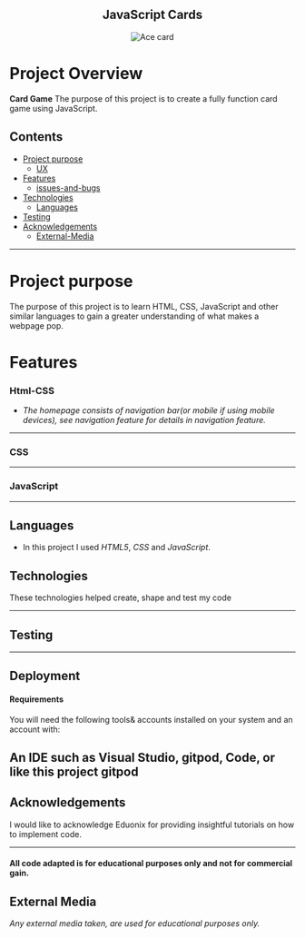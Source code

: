<h2 align="center">JavaScript Cards</h2>
<div align="center">
<img src="https://hips.hearstapps.com/hmg-prod.s3.amazonaws.com/images/best-card-games-1593784219.jpg?crop=1.00xw:0.752xh;0,0.132xh&resize=1200:*" target="_blank" rel="noopener" alt="Ace card">
</div>

# Project Overview

__Card Game__
The purpose of this project is to create a fully function card game using JavaScript.

## Contents
* [Project purpose](#Project-Purpose)
     * [UX](#UX)
* [Features](#Features)
     * [issues-and-bugs](#issues-and-bugs)
* [Technologies](#Technologies)
     * [Languages](#Languages)
* [Testing](#Testing)
* [Acknowledgements](#Acknowledgements)
     * [External-Media](#External-Media)

-------------

# Project purpose

The purpose of this project is to learn HTML, CSS, JavaScript and other similar languages to gain a greater understanding of what makes a webpage pop.


# Features


### Html-CSS

* *The homepage consists of navigation bar(or mobile if using mobile devices), see navigation feature for details in navigation feature.*
   
-------

### CSS

-------

### JavaScript 

-------


## Languages

  - In this project I used *HTML5*, *CSS* and *JavaScript*.
   

## Technologies

These technologies helped create, shape and test my code

-------

## Testing

------
  

## Deployment

#### Requirements 
You will need the following tools& accounts installed on your system and an account with:

An IDE such as Visual Studio, gitpod, Code, or like this project gitpod
------

## Acknowledgements

I would like to acknowledge Eduonix for providing insightful tutorials on how to implement code.

-----
  
 #### All code adapted is for educational purposes only and not for commercial gain.

## External Media 
*Any external media taken, are used for educational purposes only.*

